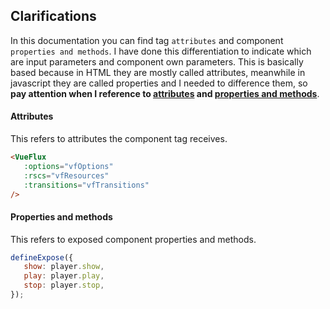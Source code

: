 ---
---

<ClientOnly>
   <home-VueFluxHome />
</ClientOnly>

## Clarifications

In this documentation you can find tag `attributes` and component `properties and methods`. I have done this differentiation to indicate which are input parameters and component own parameters. This is basically based because in HTML they are mostly called attributes, meanwhile in javascript they are called properties and I needed to difference them, so **pay attention when I reference to <u>attributes</u> and <u>properties and methods</u>**.

#### Attributes

This refers to attributes the component tag receives.

```html
<VueFlux
   :options="vfOptions"
   :rscs="vfResources"
   :transitions="vfTransitions"
/>
```

#### Properties and methods

This refers to exposed component properties and methods.

```js
defineExpose({
   show: player.show,
   play: player.play,
   stop: player.stop,
});
```
